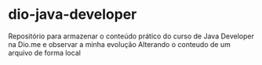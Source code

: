 # dio-java-developer
Repositório para armazenar o conteúdo prático do curso de Java Developer na Dio.me e observar a minha evolução
Alterando o conteudo de um arquivo de forma local